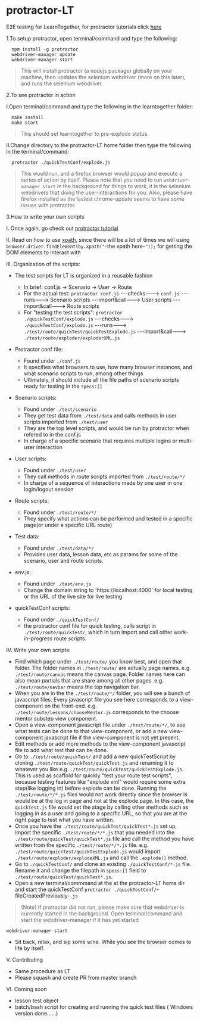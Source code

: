 # protractor-LT
E2E testing for LearnTogether, for protractor tutorials click [here](https://angular.github.io/protractor/#/)

1.To setup protractor, open terminal/command and type the following:
```
  npm install -g protractor  
  webdriver-manager update
  webdriver-manager start
```
>This will install protractor (a nodejs package) globally on your machine, 
then updates the selenium webdriver (more on this later), 
and runs the selenium webdriver.

2.To see protractor in action

I.Open terminal/command and type the following in the learntogether folder:
```
  make install
  make start
```
>This should set learntogether to pre-explode status.

II.Change directory to the protractor-LT home folder then type the following in the terminal/command:
```
  protractor ./quickTestConf/explode.js
```
>This would run, and a firefox browser would popup and execute a series of action by itself.
>Please note that you need to run `webdriver-manager start` in the background for things to work, it is the selenium webdrivers that doing the user-interactions for you.
>Also, please have firefox installed as the lastest chrome-update seems to have some issues with protractor.

3.How to write your own scripts

I. Once again, go check out [protractor tutorial](https://angular.github.io/protractor/#/)

II. Read on how to use [xpath](http://www.w3schools.com/xsl/xpath_intro.asp), since there will be a lot of times we will using `browser.driver.findElement(by.xpath("`-the xpath here-`"));` for getting the DOM elements to interact with

III. Organization of the scripts: 
- The test scripts for LT is organized in a reusable fashion
  - In brief: conf.js -> Scenario -> User -> Route
  - For the actual test: `protractor conf.js` ---checks---> `conf.js` ---runs---> Scenario scripts ---import&call---> User scripts ---import&call---> Route scripts
  - For "testing the test scripts": `protractor ./quickTestConf/explode.js` ---checks---> `./quickTestConf/explode.js` ---runs---> `./test/route/quickTest/quickTestExplode.js` ---import&call---> `./test/route/exploder/exploderXML.js`

  
- Protractor conf file:
  - Found under `./conf.js` 
  - It specifies what browsers to use, how many browser instances, and what scenario scripts to run, among other things
  - Ultimately, it should include all the file paths of scenario scripts ready for testing in the `specs:[]` 
- Scenario scripts:
  - Found under `./test/scenario`
  - They get test data from `./test/data` and calls methods in user scripts imported from `./test/user`
  - They are the top level scripts, and would be run by protractor when refered to in the conf.js
  - In charge of a specific scenario that requires multiple logins or multi-user interaction
- User scripts:
  - Found under `./test/user`
  - They call methods in route scripts imported from `./test/route/*/`
  - In charge of a sequence of interactions made by one user in one login/logout session 
- Route scripts:
  - Found under `./test/route/*/`
  - They specify what actions can be performed and tested in a specific page(or under a specific URL route)
- Test data:
  - Found under `./test/data/*/`
  - Provides user data, lesson data, etc as params for some of the scenario, user and route scripts. 
- env.js:
  - Found under `./test/env.js`
  - Change the domain string to 'https://localhost:4000' for local testing or the URL of the live site for live testing 
- quickTestConf scripts:
  - Found under `./quickTestConf/`
  - the protractor conf file for quick testing, calls script in `./test/route/quickTest/`, which in turn import and call other work-in-progress route scripts.
  
IV. Write your own scripts:
- Find which page under `./test/route/` you know best, and open that folder. The folder names in `./test/route/` are actually page names. e.g. `./test/route/canvas` means the canvas page. Folder names here can also mean partials that are share among all other pages. e.g. `./test/route/navbar` means the top navigation bar.
- When you are in the the `./test/route/*/` folder, you will see a bunch of javascript files. Every javascript file you see here corresponds to a view-component on the front-end. e.g. `./test/route/lessons/chooseMentor.js` corresponds to the choose mentor substep view component.
- Open a view-component javascript file under `./test/route/*/`, to see what tests can be done to that view-component, or add a new view-component javascript file if the view-component is not yet present.
- Edit methods or add more methods to the view-component javascript file to add what test that can be done.
- Go to `./test/route/quickTest/` and add a new quickTestScript by cloning `./test/route/quickTest/quickTest.js` and renaming it to whatever you like e.g. `./test/route/quickTest/quickTestExplode.js`. This is used as scaffold for quickly "test your route test scripts", because testing features like "explode xml" would require some extra step(like logging in) before explode can be done. Running the `./test/route/*/*.js` files would not work directly since the browser is would be at the log in page and not at the explode page. In this case, the `quickTest.js` file would set the stage by calling other methods such as logging in as a user and going to a specific URL, so that you are at the right page to test what you have written. 
- Once you have the `./test/route/quickTest/quickTest*.js` set up, import the specific `./test/route/*/*.js` that you needed into the `./test/route/quickTest/quickTest*.js` file and call the method you have written from the specific `./test/route/*/*.js` file.  e.g. `./test/route/quickTest/quickTestExplode.js` would import `./test/route/exploder/explodeXML.js` and call the `.explode()` method.
- Go to `./quickTestConf/` and clone an existing `./quickTestConf/*.js` file. Rename it and change the filepath in `specs:[]` field to `./test/route/quickTest/quickTest*.js`.
- Open a new terminal/commmand at the at the protractor-LT home dir and start the quickTestConf
`protractor ./quickTestConf/`-fileCreatedPreviously-`.js`

>(Note) If protractor did not run, please make sure that webdriver is currently started in the background. Open terminal/command and start the webdriver-manager if it has yet started
```
webdriver-manager start
```

- Sit back, relax, and sip some wine. While you see the browser comes to life by itself.

V. Contributing
- Same procedure as LT
- Please squash and create PR from master branch

VI. Coming soon
- lesson test object
- batch/bash script for creating and running the quick test files ( Windows version done......)


 

  
